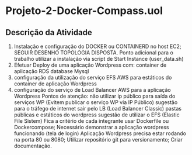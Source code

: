 # Projeto-2-Docker-Compass.uol
## Descrição da Atividade
1. Instalação e configuração do DOCKER ou
CONTAINERD no host EC2;
SEGUIR DESENHO
TOPOLOGIA DISPOSTA.
Ponto adicional para o trabalho utilizar
a instalação via script de Start Instance
(user_data.sh)
2. Efetuar Deploy de uma aplicação
Wordpress com:
container de aplicação
RDS database Mysql
3. configuração da utilização do serviço
EFS AWS para estáticos do container de
aplicação Wordpress
4. configuração do serviço de Load
Balancer AWS para a aplicação
Wordpress
Pontos de atenção:
não utilizar ip público para saída do
serviços WP (Evitem publicar o serviço
WP via IP Público)
sugestão para o tráfego de internet
sair pelo LB (Load Balancer Classic)
pastas públicas e estáticos do
wordpress sugestão de utilizar o
EFS (Elastic File Sistem)
Fica a critério de cada integrante
usar Dockerfile ou
Dockercompose;
Necessário demonstrar a aplicação
wordpress funcionando (tela de
login)
Aplicação Wordpress precisa estar
rodando na porta 80 ou 8080;
Utilizar repositório git para
versionamento;
Criar documentação.
